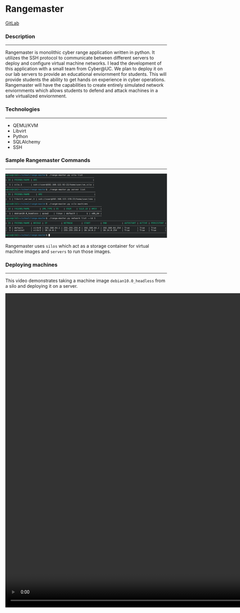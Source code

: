 # Rangemaster

<a href='https://gitlab.com/cyberatuc/range-master'>GitLab</a>

### Description

---

Rangemaster is monolithic cyber range application written in python. It utilizes the SSH protocol to communicate between different servers to deploy and configure virtual machine networks. I lead the development of this application with a small team from Cyber@UC. We plan to deploy it on our lab servers to provide an educational enviornment for students. This will provide students the ability to get hands on experience in cyber operations. Rangemaster will have the capabilities to create entirely simulated  network enviornments which allows students to defend and attack machines in a safe virtualized enviornment. 

### Technologies

---

- QEMU/KVM
- Libvirt
- Python
- SQLAlchemy
- SSH


### Sample Rangemaster Commands

---

![Rangemaster commands](/images/range_master_demo.png "Rangemaster commands")

Rangemaster uses `silos` which act as a storage container for virtual machine images and `servers` to run those images.  

### Deploying machines

---

This video demonstrates taking a machine image `debian10.0_headless` from a silo and deploying it on a server.

<video width='1000' height='980' autoplay>
<source src="videos/range_master_demo_deploy.mp4" type="video/mp4">
Your browser does not support the video tag.
</video>
